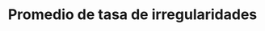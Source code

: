 ---
title: Promedio de tasa de irregularidades
url: /graficas/promedio-tasa-irregularidades.html
---